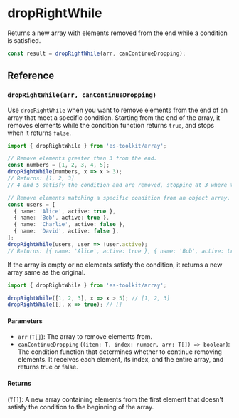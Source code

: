 # dropRightWhile

Returns a new array with elements removed from the end while a condition is satisfied.

```typescript
const result = dropRightWhile(arr, canContinueDropping);
```

## Reference

### `dropRightWhile(arr, canContinueDropping)`

Use `dropRightWhile` when you want to remove elements from the end of an array that meet a specific condition. Starting from the end of the array, it removes elements while the condition function returns `true`, and stops when it returns `false`.

```typescript
import { dropRightWhile } from 'es-toolkit/array';

// Remove elements greater than 3 from the end.
const numbers = [1, 2, 3, 4, 5];
dropRightWhile(numbers, x => x > 3);
// Returns: [1, 2, 3]
// 4 and 5 satisfy the condition and are removed, stopping at 3 where the condition becomes false.

// Remove elements matching a specific condition from an object array.
const users = [
  { name: 'Alice', active: true },
  { name: 'Bob', active: true },
  { name: 'Charlie', active: false },
  { name: 'David', active: false },
];
dropRightWhile(users, user => !user.active);
// Returns: [{ name: 'Alice', active: true }, { name: 'Bob', active: true }]
```

If the array is empty or no elements satisfy the condition, it returns a new array same as the original.

```typescript
import { dropRightWhile } from 'es-toolkit/array';

dropRightWhile([1, 2, 3], x => x > 5); // [1, 2, 3]
dropRightWhile([], x => true); // []
```

#### Parameters

- `arr` (`T[]`): The array to remove elements from.
- `canContinueDropping` (`(item: T, index: number, arr: T[]) => boolean`): The condition function that determines whether to continue removing elements. It receives each element, its index, and the entire array, and returns true or false.

#### Returns

(`T[]`): A new array containing elements from the first element that doesn't satisfy the condition to the beginning of the array.
